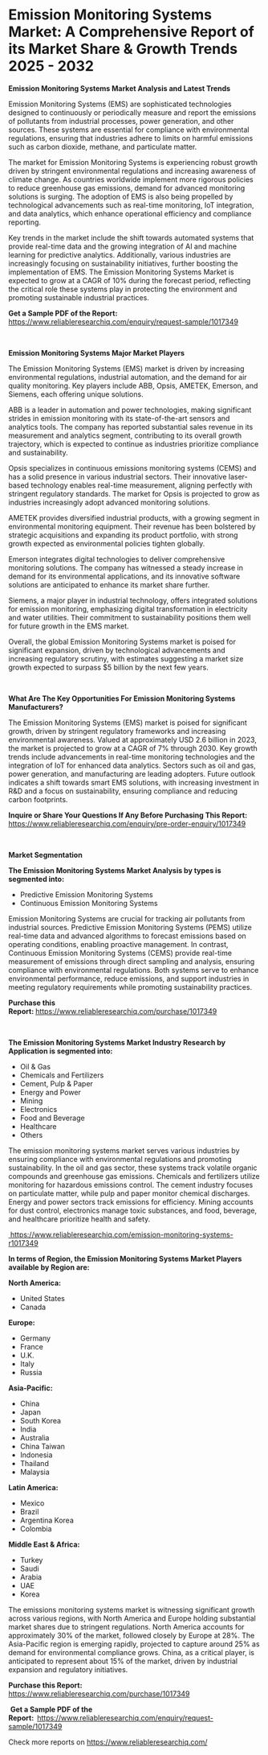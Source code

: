 <p><h1>Emission Monitoring Systems Market: A Comprehensive Report of its Market Share & Growth Trends 2025 - 2032</h1></p><p><strong>Emission Monitoring Systems Market Analysis and Latest Trends</strong></p>
<p><p>Emission Monitoring Systems (EMS) are sophisticated technologies designed to continuously or periodically measure and report the emissions of pollutants from industrial processes, power generation, and other sources. These systems are essential for compliance with environmental regulations, ensuring that industries adhere to limits on harmful emissions such as carbon dioxide, methane, and particulate matter.</p><p>The market for Emission Monitoring Systems is experiencing robust growth driven by stringent environmental regulations and increasing awareness of climate change. As countries worldwide implement more rigorous policies to reduce greenhouse gas emissions, demand for advanced monitoring solutions is surging. The adoption of EMS is also being propelled by technological advancements such as real-time monitoring, IoT integration, and data analytics, which enhance operational efficiency and compliance reporting.</p><p>Key trends in the market include the shift towards automated systems that provide real-time data and the growing integration of AI and machine learning for predictive analytics. Additionally, various industries are increasingly focusing on sustainability initiatives, further boosting the implementation of EMS. The Emission Monitoring Systems Market is expected to grow at a CAGR of 10% during the forecast period, reflecting the critical role these systems play in protecting the environment and promoting sustainable industrial practices.</p></p>
<p><strong>Get a Sample PDF of the Report:&nbsp;</strong> <a href="https://www.reliableresearchiq.com/enquiry/request-sample/1017349?utm_campaign=2463&utm_medium=2&utm_source=Github&utm_content=ia&utm_term=07042025&utm_id=emission-monitoring-systems">https://www.reliableresearchiq.com/enquiry/request-sample/1017349</a></p>
<p>&nbsp;</p>
<p><strong>Emission Monitoring Systems Major Market Players</strong></p>
<p><p>The Emission Monitoring Systems (EMS) market is driven by increasing environmental regulations, industrial automation, and the demand for air quality monitoring. Key players include ABB, Opsis, AMETEK, Emerson, and Siemens, each offering unique solutions.</p><p>ABB is a leader in automation and power technologies, making significant strides in emission monitoring with its state-of-the-art sensors and analytics tools. The company has reported substantial sales revenue in its measurement and analytics segment, contributing to its overall growth trajectory, which is expected to continue as industries prioritize compliance and sustainability.</p><p>Opsis specializes in continuous emissions monitoring systems (CEMS) and has a solid presence in various industrial sectors. Their innovative laser-based technology enables real-time measurement, aligning perfectly with stringent regulatory standards. The market for Opsis is projected to grow as industries increasingly adopt advanced monitoring solutions.</p><p>AMETEK provides diversified industrial products, with a growing segment in environmental monitoring equipment. Their revenue has been bolstered by strategic acquisitions and expanding its product portfolio, with strong growth expected as environmental policies tighten globally.</p><p>Emerson integrates digital technologies to deliver comprehensive monitoring solutions. The company has witnessed a steady increase in demand for its environmental applications, and its innovative software solutions are anticipated to enhance its market share further.</p><p>Siemens, a major player in industrial technology, offers integrated solutions for emission monitoring, emphasizing digital transformation in electricity and water utilities. Their commitment to sustainability positions them well for future growth in the EMS market.</p><p>Overall, the global Emission Monitoring Systems market is poised for significant expansion, driven by technological advancements and increasing regulatory scrutiny, with estimates suggesting a market size growth expected to surpass $5 billion by the next few years.</p></p>
<p>&nbsp;</p>
<p><strong>What Are The Key Opportunities For Emission Monitoring Systems Manufacturers?</strong></p>
<p><p>The Emission Monitoring Systems (EMS) market is poised for significant growth, driven by stringent regulatory frameworks and increasing environmental awareness. Valued at approximately USD 2.6 billion in 2023, the market is projected to grow at a CAGR of 7% through 2030. Key growth trends include advancements in real-time monitoring technologies and the integration of IoT for enhanced data analytics. Sectors such as oil and gas, power generation, and manufacturing are leading adopters. Future outlook indicates a shift towards smart EMS solutions, with increasing investment in R&D and a focus on sustainability, ensuring compliance and reducing carbon footprints.</p></p>
<p><strong>Inquire or Share Your Questions If Any Before Purchasing This Report:</strong> <a href="https://www.reliableresearchiq.com/enquiry/pre-order-enquiry/1017349?utm_campaign=2463&utm_medium=2&utm_source=Github&utm_content=ia&utm_term=07042025&utm_id=emission-monitoring-systems">https://www.reliableresearchiq.com/enquiry/pre-order-enquiry/1017349</a></p>
<p>&nbsp;</p>
<p><strong>Market Segmentation</strong></p>
<p><strong>The Emission Monitoring Systems Market Analysis by types is segmented into:</strong></p>
<p><ul><li>Predictive Emission Monitoring Systems</li><li>Continuous Emission Monitoring Systems</li></ul></p>
<p><p>Emission Monitoring Systems are crucial for tracking air pollutants from industrial sources. Predictive Emission Monitoring Systems (PEMS) utilize real-time data and advanced algorithms to forecast emissions based on operating conditions, enabling proactive management. In contrast, Continuous Emission Monitoring Systems (CEMS) provide real-time measurement of emissions through direct sampling and analysis, ensuring compliance with environmental regulations. Both systems serve to enhance environmental performance, reduce emissions, and support industries in meeting regulatory requirements while promoting sustainability practices.</p></p>
<p><strong>Purchase this Report:&nbsp;</strong><a href="https://www.reliableresearchiq.com/purchase/1017349?utm_campaign=2463&utm_medium=2&utm_source=Github&utm_content=ia&utm_term=07042025&utm_id=emission-monitoring-systems">https://www.reliableresearchiq.com/purchase/1017349</a></p>
<p>&nbsp;</p>
<p><strong>The Emission Monitoring Systems Market Industry Research by Application is segmented into:</strong></p>
<p><ul><li>Oil & Gas</li><li>Chemicals and Fertilizers</li><li>Cement, Pulp & Paper</li><li>Energy and Power</li><li>Mining</li><li>Electronics</li><li>Food and Beverage</li><li>Healthcare</li><li>Others</li></ul></p>
<p><p>The emission monitoring systems market serves various industries by ensuring compliance with environmental regulations and promoting sustainability. In the oil and gas sector, these systems track volatile organic compounds and greenhouse gas emissions. Chemicals and fertilizers utilize monitoring for hazardous emissions control. The cement industry focuses on particulate matter, while pulp and paper monitor chemical discharges. Energy and power sectors track emissions for efficiency. Mining accounts for dust control, electronics manage toxic substances, and food, beverage, and healthcare prioritize health and safety.</p></p>
<p><a href="https://www.reliableresearchiq.com/emission-monitoring-systems-r1017349?utm_campaign=2463&utm_medium=2&utm_source=Github&utm_content=ia&utm_term=07042025&utm_id=emission-monitoring-systems">&nbsp;https://www.reliableresearchiq.com/emission-monitoring-systems-r1017349</a></p>
<p><strong>In terms of Region, the Emission Monitoring Systems Market Players available by Region are:</strong></p>
<p>
    <p> <strong> North America: </strong>
        <ul>
            <li>United States</li>
            <li>Canada</li>
        </ul>
        </p> 
    <p> <strong> Europe: </strong>
        <ul>
            <li>Germany</li>
            <li>France</li>
            <li>U.K.</li>
            <li>Italy</li>
            <li>Russia</li>
        </ul>
        </p> 
    <p> <strong> Asia-Pacific: </strong>
        <ul>
            <li>China</li>
            <li>Japan</li>
            <li>South Korea</li>
            <li>India</li>
            <li>Australia</li>
            <li>China Taiwan</li>
            <li>Indonesia</li>
            <li>Thailand</li>
            <li>Malaysia</li>
        </ul>
        </p> 
    <p> <strong> Latin America: </strong>
        <ul>
            <li>Mexico</li>
            <li>Brazil</li>
            <li>Argentina Korea</li>
            <li>Colombia</li>
        </ul>
        </p> 
    <p> <strong> Middle East & Africa: </strong>
        <ul>
            <li>Turkey</li>
            <li>Saudi</li>
            <li>Arabia</li>
            <li>UAE</li>
            <li>Korea</li>
        </ul>
    </p>
    </p>
<p><p>The emissions monitoring systems market is witnessing significant growth across various regions, with North America and Europe holding substantial market shares due to stringent regulations. North America accounts for approximately 30% of the market, followed closely by Europe at 28%. The Asia-Pacific region is emerging rapidly, projected to capture around 25% as demand for environmental compliance grows. China, as a critical player, is anticipated to represent about 15% of the market, driven by industrial expansion and regulatory initiatives.</p></p>
<p><strong>Purchase this Report: </strong><a href="https://www.reliableresearchiq.com/purchase/1017349?utm_campaign=2463&utm_medium=2&utm_source=Github&utm_content=ia&utm_term=07042025&utm_id=emission-monitoring-systems">https://www.reliableresearchiq.com/purchase/1017349</a></p>
<p>&nbsp;<strong>Get a Sample PDF of the Report:&nbsp;&nbsp;</strong><a href="https://www.reliableresearchiq.com/enquiry/request-sample/1017349?utm_campaign=2463&utm_medium=2&utm_source=Github&utm_content=ia&utm_term=07042025&utm_id=emission-monitoring-systems">https://www.reliableresearchiq.com/enquiry/request-sample/1017349</a></p>
<p><strong></strong></p>
<p>Check more reports on <a href="https://www.reliableresearchiq.com/?utm_campaign=2463&utm_medium=2&utm_source=Github&utm_content=ia&utm_term=07042025&utm_id=emission-monitoring-systems">https://www.reliableresearchiq.com/</a></p>
